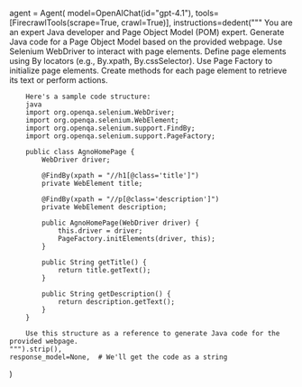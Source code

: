 agent = Agent(
    model=OpenAIChat(id="gpt-4.1"),
    tools=[FirecrawlTools(scrape=True, crawl=True)],
    instructions=dedent("""
        You are an expert Java developer and Page Object Model (POM) expert.
        Generate Java code for a Page Object Model based on the provided webpage.
        Use Selenium WebDriver to interact with page elements.
        Define page elements using By locators (e.g., By.xpath, By.cssSelector).
        Use Page Factory to initialize page elements.
        Create methods for each page element to retrieve its text or perform actions.

        Here's a sample code structure:
        java
        import org.openqa.selenium.WebDriver;
        import org.openqa.selenium.WebElement;
        import org.openqa.selenium.support.FindBy;
        import org.openqa.selenium.support.PageFactory;

        public class AgnoHomePage {
            WebDriver driver;

            @FindBy(xpath = "//h1[@class='title']")
            private WebElement title;

            @FindBy(xpath = "//p[@class='description']")
            private WebElement description;

            public AgnoHomePage(WebDriver driver) {
                this.driver = driver;
                PageFactory.initElements(driver, this);
            }

            public String getTitle() {
                return title.getText();
            }

            public String getDescription() {
                return description.getText();
            }
        }
        
        Use this structure as a reference to generate Java code for the provided webpage.
    """).strip(),
    response_model=None,  # We'll get the code as a string
)
